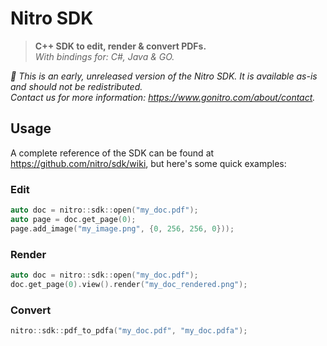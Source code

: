 # Nitro SDK

> **C++ SDK to edit, render & convert PDFs.**  
> *With bindings for: C#, Java & GO.*

*🚨  This is an early, unreleased version of the Nitro SDK. It is available as-is and should not be redistributed.  
Contact us for more information: https://www.gonitro.com/about/contact.*

## Usage
A complete reference of the SDK can be found at https://github.com/nitro/sdk/wiki, but here's some quick examples:

### Edit
```cpp
auto doc = nitro::sdk::open("my_doc.pdf");
auto page = doc.get_page(0);
page.add_image("my_image.png", {0, 256, 256, 0}));
```

### Render
```cpp
auto doc = nitro::sdk::open("my_doc.pdf");
doc.get_page(0).view().render("my_doc_rendered.png");
```

### Convert
```cpp
nitro::sdk::pdf_to_pdfa("my_doc.pdf", "my_doc.pdfa");
```
